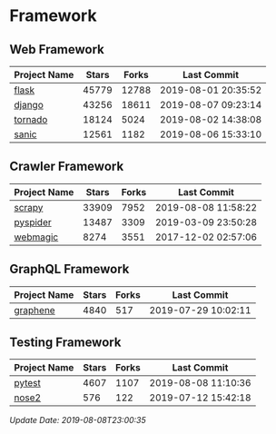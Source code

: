 # Framework

## Web Framework

| Project Name | Stars | Forks | Last Commit |
| ------------ | ----- | ----- | ----------- |
| [flask](https://github.com/pallets/flask) | 45779 | 12788 | 2019-08-01 20:35:52 |
| [django](https://github.com/django/django) | 43256 | 18611 | 2019-08-07 09:23:14 |
| [tornado](https://github.com/tornadoweb/tornado) | 18124 | 5024 | 2019-08-02 14:38:08 |
| [sanic](https://github.com/huge-success/sanic) | 12561 | 1182 | 2019-08-06 15:33:10 |

## Crawler Framework

| Project Name | Stars | Forks | Last Commit |
| ------------ | ----- | ----- | ----------- |
| [scrapy](https://github.com/scrapy/scrapy) | 33909 | 7952 | 2019-08-08 11:58:22 |
| [pyspider](https://github.com/binux/pyspider) | 13487 | 3309 | 2019-03-09 23:50:28 |
| [webmagic](https://github.com/code4craft/webmagic) | 8274 | 3551 | 2017-12-02 02:57:06 |

## GraphQL Framework

| Project Name | Stars | Forks | Last Commit |
| ------------ | ----- | ----- | ----------- |
| [graphene](https://github.com/graphql-python/graphene) | 4840 | 517 | 2019-07-29 10:02:11 |

## Testing Framework

| Project Name | Stars | Forks | Last Commit |
| ------------ | ----- | ----- | ----------- |
| [pytest](https://github.com/pytest-dev/pytest) | 4607 | 1107 | 2019-08-08 11:10:36 |
| [nose2](https://github.com/nose-devs/nose2) | 576 | 122 | 2019-07-12 15:42:18 |

*Update Date: 2019-08-08T23:00:35*